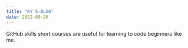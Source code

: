 ```yaml
---
title: "KY'S-BLOG"
date: 2022-09-26
---
```

GitHub skills short courses are useful for learning to code beginners like me. 

